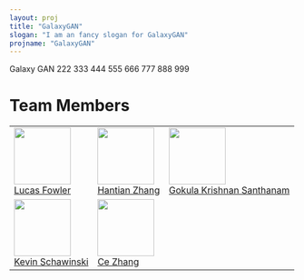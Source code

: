 ```yaml
---
layout: proj
title: "GalaxyGAN"
slogan: "I am an fancy slogan for GalaxyGAN"
projname: "GalaxyGAN"
---
```


Galaxy GAN 222 333 444 555 666 777 888 999




# Team Members


<table border="0">

<tr>

<td><img src="https://www.materialui.co/materialIcons/social/person_grey_192x192.png" width="100"><br/>
<a href="#">Lucas Fowler</a></td>

<td><img src="https://www.materialui.co/materialIcons/social/person_grey_192x192.png" width="100"><br/>
<a href="#">Hantian Zhang</a></td>

<td><img src="https://lh3.googleusercontent.com/DozVbY1aoapXdVjBEBWVhOnQkEEu8slyOeoKI89iCvpYBp7PjiW2WUJdE831I2r9PtwJ93r4=w3154-h3406" width="100"><br/>
<a href="#">Gokula Krishnan Santhanam</a></td>

</tr>


<tr>

<td><img src="https://www.ethz.ch/content/eth_cache/people/3/0/9/189903/_1/en/_jcr_content/par/textimage_5/image.imageformat.textsingle.1447311768.png" width="100"><br/>
<a href="http://www.astro.ethz.ch/schawinski">Kevin Schawinski</a></td>

<td><img src="https://www.bi.id.ethz.ch/personensuche/bildPersonPre.do?pid=38419&tok=a3ad29b3d6ab9abd8a240ad71144e5c8" width="100"><br/>
<a href="https://www.inf.ethz.ch/personal/ce.zhang/">Ce Zhang</a></td>

</tr>
</table>





